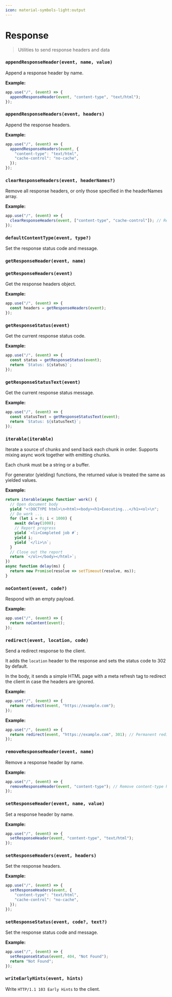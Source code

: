 ```yaml
---
icon: material-symbols-light:output
---
```


# Response

> Utilities to send response headers and data

<!-- automd:jsdocs src="../../src/utils/response.ts" -->

### `appendResponseHeader(event, name, value)`

Append a response header by name.

**Example:**

```ts
app.use("/", (event) => {
  appendResponseHeader(event, "content-type", "text/html");
});
```

### `appendResponseHeaders(event, headers)`

Append the response headers.

**Example:**

```ts
app.use("/", (event) => {
  appendResponseHeaders(event, {
    "content-type": "text/html",
    "cache-control": "no-cache",
  });
});
```

### `clearResponseHeaders(event, headerNames?)`

Remove all response headers, or only those specified in the headerNames array.

**Example:**

```ts
app.use("/", (event) => {
  clearResponseHeaders(event, ["content-type", "cache-control"]); // Remove content-type and cache-control headers
});
```

### `defaultContentType(event, type?)`

Set the response status code and message.

### `getResponseHeader(event, name)`

### `getResponseHeaders(event)`

Get the response headers object.

**Example:**

```ts
app.use("/", (event) => {
  const headers = getResponseHeaders(event);
});
```

### `getResponseStatus(event)`

Get the current response status code.

**Example:**

```ts
app.use("/", (event) => {
  const status = getResponseStatus(event);
  return `Status: ${status}`;
});
```

### `getResponseStatusText(event)`

Get the current response status message.

**Example:**

```ts
app.use("/", (event) => {
  const statusText = getResponseStatusText(event);
  return `Status: ${statusText}`;
});
```

### `iterable(iterable)`

Iterate a source of chunks and send back each chunk in order. Supports mixing async work together with emitting chunks.

Each chunk must be a string or a buffer.

For generator (yielding) functions, the returned value is treated the same as yielded values.

**Example:**

```ts
return iterable(async function* work() {
  // Open document body
  yield "<!DOCTYPE html>\n<html><body><h1>Executing...</h1><ol>\n";
  // Do work ...
  for (let i = 0; i < 1000) {
    await delay(1000);
    // Report progress
    yield `<li>Completed job #`;
    yield i;
    yield `</li>\n`;
  }
  // Close out the report
  return `</ol></body></html>`;
})
async function delay(ms) {
  return new Promise(resolve => setTimeout(resolve, ms));
}
```

### `noContent(event, code?)`

Respond with an empty payload.<br>

**Example:**

```ts
app.use("/", (event) => {
  return noContent(event);
});
```

### `redirect(event, location, code)`

Send a redirect response to the client.

It adds the `location` header to the response and sets the status code to 302 by default.

In the body, it sends a simple HTML page with a meta refresh tag to redirect the client in case the headers are ignored.

**Example:**

```ts
app.use("/", (event) => {
  return redirect(event, "https://example.com");
});
```

**Example:**

```ts
app.use("/", (event) => {
  return redirect(event, "https://example.com", 301); // Permanent redirect
});
```

### `removeResponseHeader(event, name)`

Remove a response header by name.

**Example:**

```ts
app.use("/", (event) => {
  removeResponseHeader(event, "content-type"); // Remove content-type header
});
```

### `setResponseHeader(event, name, value)`

Set a response header by name.

**Example:**

```ts
app.use("/", (event) => {
  setResponseHeader(event, "content-type", "text/html");
});
```

### `setResponseHeaders(event, headers)`

Set the response headers.

**Example:**

```ts
app.use("/", (event) => {
  setResponseHeaders(event, {
    "content-type": "text/html",
    "cache-control": "no-cache",
  });
});
```

### `setResponseStatus(event, code?, text?)`

Set the response status code and message.

**Example:**

```ts
app.use("/", (event) => {
  setResponseStatus(event, 404, "Not Found");
  return "Not Found";
});
```

### `writeEarlyHints(event, hints)`

Write `HTTP/1.1 103 Early Hints` to the client.

<!-- /automd -->
